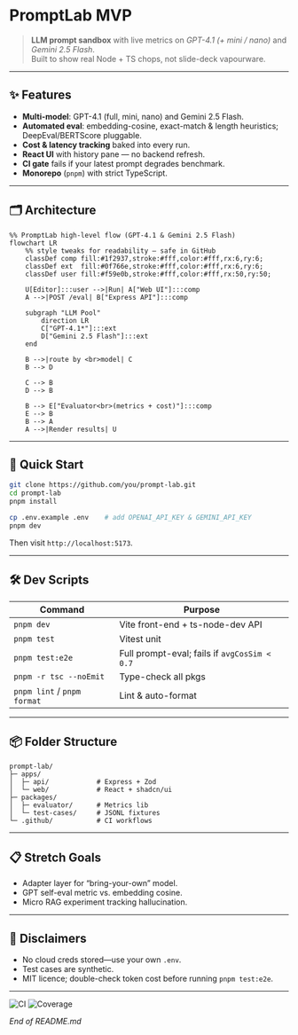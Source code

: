 # PromptLab MVP

> **LLM prompt sandbox** with live metrics on _GPT-4.1 (+ mini / nano)_ and _Gemini 2.5 Flash_.  
> Built to show real Node + TS chops, not slide-deck vapourware.

---

## ✨ Features
* **Multi-model**: GPT-4.1 (full, mini, nano) and Gemini 2.5 Flash.  
* **Automated eval**: embedding-cosine, exact-match & length heuristics; DeepEval/BERTScore pluggable.  
* **Cost & latency tracking** baked into every run.  
* **React UI** with history pane — no backend refresh.  
* **CI gate** fails if your latest prompt degrades benchmark.  
* **Monorepo** (`pnpm`) with strict TypeScript.

---

## 🗂️ Architecture
```mermaid
%% PromptLab high-level flow (GPT-4.1 & Gemini 2.5 Flash)
flowchart LR
    %% style tweaks for readability – safe in GitHub
    classDef comp fill:#1f2937,stroke:#fff,color:#fff,rx:6,ry:6;
    classDef ext  fill:#0f766e,stroke:#fff,color:#fff,rx:6,ry:6;
    classDef user fill:#f59e0b,stroke:#fff,color:#fff,rx:50,ry:50;

    U[Editor]:::user -->|Run| A["Web UI"]:::comp
    A -->|POST /eval| B["Express API"]:::comp

    subgraph "LLM Pool"
        direction LR
        C["GPT-4.1*"]:::ext
        D["Gemini 2.5 Flash"]:::ext
    end

    B -->|route by <br>model| C
    B --> D

    C --> B
    D --> B

    B --> E["Evaluator<br>(metrics + cost)"]:::comp
    E --> B
    B --> A
    A -->|Render results| U

````

---

## 🚀 Quick Start

```bash
git clone https://github.com/you/prompt-lab.git
cd prompt-lab
pnpm install

cp .env.example .env    # add OPENAI_API_KEY & GEMINI_API_KEY
pnpm dev
```

Then visit `http://localhost:5173`.

---

## 🛠️ Dev Scripts

| Command                     | Purpose                                      |
| --------------------------- | -------------------------------------------- |
| `pnpm dev`                  | Vite front-end + ts-node-dev API             |
| `pnpm test`                 | Vitest unit                                  |
| `pnpm test:e2e`             | Full prompt-eval; fails if `avgCosSim < 0.7` |
| `pnpm -r tsc --noEmit`      | Type-check all pkgs                          |
| `pnpm lint` / `pnpm format` | Lint & auto-format                           |

---

## 📦 Folder Structure

```text
prompt-lab/
├─ apps/
│  ├─ api/            # Express + Zod
│  └─ web/            # React + shadcn/ui
├─ packages/
│  ├─ evaluator/      # Metrics lib
│  └─ test-cases/     # JSONL fixtures
└─ .github/           # CI workflows
```

---

## 📋 Stretch Goals

* Adapter layer for “bring-your-own” model.
* GPT self-eval metric vs. embedding cosine.
* Micro RAG experiment tracking hallucination.

---

## 🛑 Disclaimers

* No cloud creds stored—use your own `.env`.
* Test cases are synthetic.
* MIT licence; double-check token cost before running `pnpm test:e2e`.

---

![CI](https://img.shields.io/badge/CI-pending-lightgrey)  ![Coverage](https://img.shields.io/badge/coverage-0%25-red)

*End of README.md*
